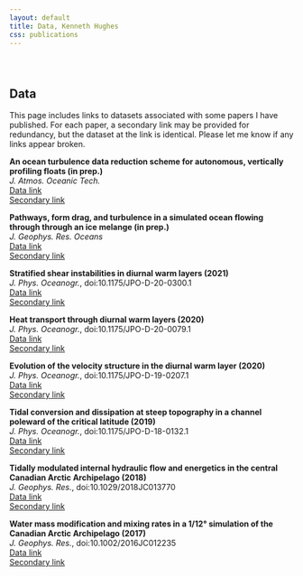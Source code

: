 ```yaml
---
layout: default
title: Data, Kenneth Hughes
css: publications
---
```

######  

## Data

This page includes links to datasets associated with some papers I have published. For each paper, a secondary link may be provided for redundancy, but the dataset at the link is identical. Please let me know if any links appear broken.

__An ocean turbulence data reduction scheme for autonomous, vertically profiling floats (in prep.)__  
*J. Atmos. Oceanic Tech.*  
[Data link][fcs_reduction_link1]  
[Secondary link][fcs_reduction_link2]  

__Pathways, form drag, and turbulence in a simulated ocean flowing through through an ice melange (in prep.)__  
*J. Geophys. Res. Oceans*  
[Data link][melange_link1]  
[Secondary link][melange_link2]


__Stratified shear instabilities in diurnal warm layers (2021)__  
*J. Phys. Oceanogr.*, doi:10.1175/JPO-D-20-0300.1  
[Data link][instability_link1]  
[Secondary link][instability_link2]

__Heat transport through diurnal warm layers (2020)__  
*J. Phys. Oceanogr.*, doi:10.1175/JPO-D-20-0079.1  
[Data link][heat_flux_link1]  
[Secondary link][heat_flux_link2]

__Evolution of the velocity structure in the diurnal warm layer (2020)__  
*J. Phys. Oceanogr.*, doi:10.1175/JPO-D-19-0207.1  
[Data link][dwl_shear_link1]  
[Secondary link][dwl_shear_link2]

__Tidal conversion and dissipation at steep topography in a channel poleward of the critical latitude (2019)__  
*J. Phys. Oceanogr.*, doi:10.1175/JPO-D-18-0132.1   
[Data link][subinertial_link]  
[Secondary link][subinertial_link2]


__Tidally modulated internal hydraulic flow and energetics in the central Canadian Arctic Archipelago (2018)__  
*J. Geophys. Res.*, doi:10.1029/2018JC013770  
[Data link][obs_link]  
[Secondary link][obs_link2]


__Water mass modification and mixing rates in a 1/12° simulation of the Canadian Arctic Archipelago (2017)__  
*J. Geophys. Res.*, doi:10.1002/2016JC012235   
[Data link][anha_link]  
[Secondary link][anha_link2]


[anha_link]: https://drive.google.com/drive/folders/1iKxwf8xNfUjXmlTmVYgVi6NElyvCAnY6?usp=sharing
[anha_link2]: https://drive.google.com/open?id=0BySUVZ0q8bZHUE1tQzAzWUxMMDA
[obs_link]: https://drive.google.com/drive/folders/1Pu2VupntwQXywDMbuOmDSUGqNS5cRQ1a?usp=sharing
[obs_link2]: https://drive.google.com/open?id=0BySUVZ0q8bZHbEhrVkdOOXZ0alU
[subinertial_link]: https://drive.google.com/open?id=1QI3MU-Q8KISBZwfU_j1mCGPsdQU0167g
[subinertial_link2]: https://drive.google.com/drive/folders/10sfZzu8WTsMYflYrKlIIMqWf8XY_RW1F?usp=sharing
[dwl_shear_link1]: https://drive.google.com/open?id=1OxHp4w6esHfziWdjozTY-Iuag3UNdlOs
[dwl_shear_link2]: https://drive.google.com/open?id=1wiFHc-7G0WN9Q2SO9ihSmAG7zCMFFpJJ
[heat_flux_link1]: http://dx.doi.org/10.5281/zenodo.3894910
[heat_flux_link2]: https://drive.google.com/drive/folders/1KdgSu0YsQHJkdo2nPFX86lGl_MgmGAI5?usp=sharing
[instability_link1]: https://doi.org/10.5281/zenodo.4306931
[instability_link2]: https://drive.google.com/drive/folders/1mvlUOksvsgJ_m0H2FY8IXJrPuzbeBkBP?usp=sharing
[fcs_reduction_link1]: https://zenodo.org/record/5553001
[fcs_reduction_link2]: https://drive.google.com/drive/folders/1vNO2hadFnWoxwTreRIWJ3fxYYKRH6bQB?usp=sharing
[melange_link1]: https://doi.org/10.5281/zenodo.5609246
[melange_link2]: https://drive.google.com/drive/folders/1MnqN4WfcT6LPCtCzreX-GnUGqnmdF75S?usp=sharing

